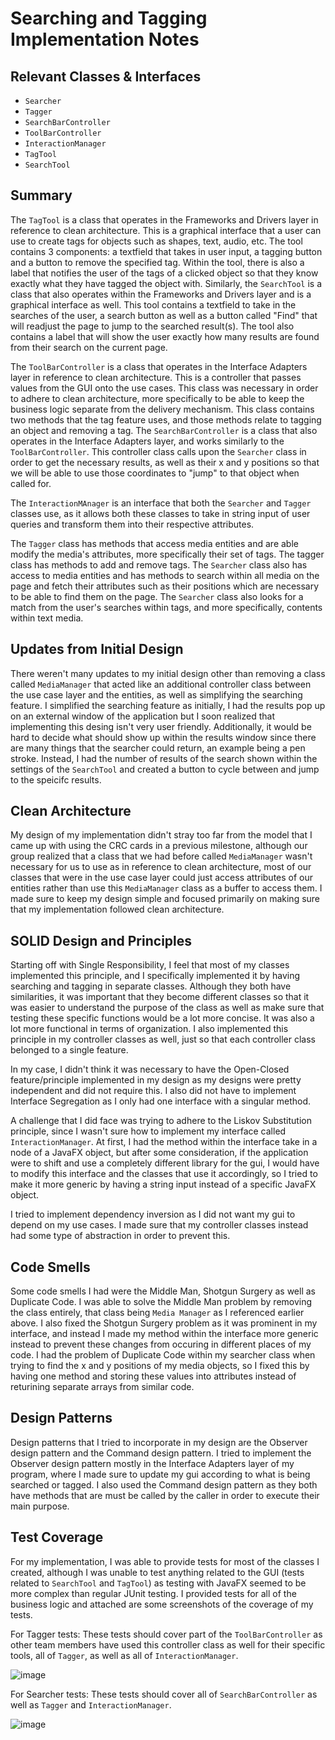 # Searching and Tagging Implementation Notes

## Relevant Classes & Interfaces

* `Searcher`
* `Tagger`
* `SearchBarController`
* `ToolBarController`
* `InteractionManager`
* `TagTool`
* `SearchTool`

## Summary

The `TagTool` is a class that operates in the Frameworks and Drivers layer in reference to clean architecture. This is a graphical interface that a user can
use to create tags for objects such as shapes, text, audio, etc. The tool contains 3 components: a textfield that takes in user input, a tagging button and a button to
remove the specified tag. Within the tool, there is also a label that notifies the user of the tags of a clicked object so that they know exactly what they have tagged the object with. Similarly, the `SearchTool` is a class that also operates within the Frameworks and Drivers layer and is a graphical interface as well. This tool contains a textfield to take in the searches of the user, a search button as well as a button called "Find" that will readjust the page to jump to the searched result(s). The tool also contains a label that will show the user exactly how many results are found from their search on the current page.

The `ToolBarController` is a class that operates in the Interface Adapters layer in reference to clean architecture. This is a controller that passes values from the GUI onto the use cases. This class was necessary in order to adhere to clean architecture, more specifically to be able to keep the business logic separate from the delivery mechanism. This class contains two methods that the tag feature uses, and those methods relate to tagging an object and removing a tag. The `SearchBarController` is a class that also operates in the Interface Adapters layer, and works similarly to the `ToolBarController`. This controller class calls upon the `Searcher` class in order to get the necessary results, as well as their x and y positions so that we will be able to use those coordinates to "jump" to that object when called for.

The `InteractionMAnager` is an interface that both the `Searcher` and `Tagger` classes use, as it allows both these classes to take in string input of user queries and transform them into their respective attributes.

The `Tagger` class has methods that access media entities and are able modify the media's attributes, more specifically their set of tags. The tagger class has methods to add and remove tags. The `Searcher` class also has access to media entities and has methods to search within all media on the page and fetch their attributes such as their positions which are necessary to be able to find them on the page. The `Searcher` class also looks for a match from the user's searches within tags, and more specifically, contents within text media.

## Updates from Initial Design

There weren't many updates to my initial design other than removing a class called `MediaManager` that acted like an additional controller class between the use case layer and the entities, as well as simplifying the searching feature. I simplified the searching feature as initially, I had the results pop up on an external window of the application but I soon realized that implementing this desing isn't very user friendly. Additionally, it would be hard to decide what should show up within the results window since there are many things that the searcher could return, an example being a pen stroke. Instead, I had the number of results of the search shown within the settings of the `SearchTool` and created a button to cycle between and jump to the speicifc results. 

## Clean Architecture

My design of my implementation didn't stray too far from the model that I came up with using the CRC cards in a previous milestone, although our group realized that a class that we had before called `MediaManager` wasn't necessary for us to use as in reference to clean architecture, most of our classes that were in the use case layer could just access attributes of our entities rather than use this `MediaManager` class as a buffer to access them. I made sure to keep my design simple and focused primarily on making sure that my implementation followed clean architecture.

## SOLID Design and Principles

Starting off with Single Responsibility, I feel that most of my classes implemented this principle, and I specifically implemented it by having searching and tagging in separate classes. Although they both have similarities, it was important that they become different classes so that it was easier to understand the purpose of the class as well as make sure that testing these specific functions would be a lot more concise. It was also a lot more functional in terms of organization. I also implemented this principle in my controller classes as well, just so that each controller class belonged to a single feature. 

In my case, I didn't think it was necessary to have the Open-Closed feature/principle implemented in my design as my designs were pretty independent and did not require this. I also did not have to implement Interface Segregation as I only had one interface with a singular method.

A challenge that I did face was trying to adhere to the Liskov Substitution principle, since I wasn't sure how to implement my interface called `InteractionManager`. At first, I had the method within the interface take in a node of a JavaFX object, but after some consideration, if the application were to shift and use a completely different library for the gui, I would have to modify this interface and the classes that use it accordingly, so I tried to make it more generic by having a string input instead of a specific JavaFX object.

I tried to implement dependency inversion as I did not want my gui to depend on my use cases. I made sure that my controller classes instead had some type of abstraction in order to prevent this.

## Code Smells

Some code smells I had were the Middle Man, Shotgun Surgery as well as Duplicate Code. I was able to solve the Middle Man problem by removing the class entirely, that class being `Media Manager` as I referenced earlier above. I also fixed the Shotgun Surgery problem as it was prominent in my interface, and instead I made my method within the interface more generic instead to prevent these changes from occuring in different places of my code. I had the problem of Duplicate Code within my searcher class when trying to find the x and y positions of my media objects, so I fixed this by having one method and storing these values into attributes instead of returining separate arrays from similar code.

## Design Patterns

Design patterns that I tried to incorporate in my design are the Observer design pattern and the Command design pattern. I tried to implement the Observer design pattern mostly in the Interface Adapters layer of my program, where I made sure to update my gui according to what is being searched or tagged. I also used the Command design pattern as they both have methods that are must be called by the caller in order to execute their main purpose.

## Test Coverage

For my implementation, I was able to provide tests for most of the classes I created, although I was unable to test anything related to the GUI (tests related to `SearchTool` and `TagTool`) as testing with JavaFX seemed to be more complex than regular JUnit testing. I provided tests for all of the business logic and attached are some screenshots of the coverage of my tests.

For Tagger tests:
These tests should cover part of the `ToolBarController` as other team members have used this controller class as well for their specific tools, all of `Tagger`, as well as all of `InteractionManager`.

![image](https://user-images.githubusercontent.com/29721326/206603518-41542de3-f29b-4a7e-bf0a-9e21c8dffc26.png)


For Searcher tests:
These tests should cover all of `SearchBarController` as well as `Tagger` and `InteractionManager`.

![image](https://user-images.githubusercontent.com/29721326/206604028-75641607-0f7c-48ad-b71f-6bf41192341a.png)

